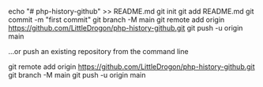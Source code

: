 echo "# php-history-github" >> README.md
git init
git add README.md
git commit -m "first commit"
git branch -M main
git remote add origin https://github.com/LittleDrogon/php-history-github.git
git push -u origin main

…or push an existing repository from the command line

git remote add origin https://github.com/LittleDrogon/php-history-github.git
git branch -M main
git push -u origin main

